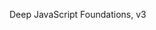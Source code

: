 Deep JavaScript Foundations, v3
<a href="https://frontendmasters.com/courses/deep-javascript-v3/"></a>
